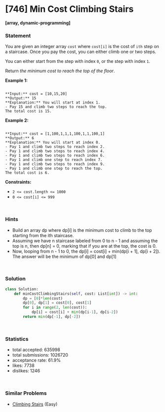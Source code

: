 # [746] Min Cost Climbing Stairs

**[array, dynamic-programming]**

### Statement

You are given an integer array `cost` where `cost[i]` is the cost of `ith` step on a staircase. Once you pay the cost, you can either climb one or two steps.

You can either start from the step with index `0`, or the step with index `1`.

Return *the minimum cost to reach the top of the floor*.


**Example 1:**

```

**Input:** cost = [10,15,20]
**Output:** 15
**Explanation:** You will start at index 1.
- Pay 15 and climb two steps to reach the top.
The total cost is 15.

```

**Example 2:**

```

**Input:** cost = [1,100,1,1,1,100,1,1,100,1]
**Output:** 6
**Explanation:** You will start at index 0.
- Pay 1 and climb two steps to reach index 2.
- Pay 1 and climb two steps to reach index 4.
- Pay 1 and climb two steps to reach index 6.
- Pay 1 and climb one step to reach index 7.
- Pay 1 and climb two steps to reach index 9.
- Pay 1 and climb one step to reach the top.
The total cost is 6.

```

**Constraints:**
* `2 <= cost.length <= 1000`
* `0 <= cost[i] <= 999`


<br>

### Hints

- Build an array dp where dp[i] is the minimum cost to climb to the top starting from the ith staircase.
- Assuming we have n staircase labeled from 0 to n - 1 and assuming the top is n, then dp[n] = 0, marking that if you are at the top, the cost is 0.
- Now, looping from n - 1 to 0, the dp[i] = cost[i] + min(dp[i + 1], dp[i + 2]). The answer will be the minimum of dp[0] and dp[1]

<br>

### Solution

```py
class Solution:
    def minCostClimbingStairs(self, cost: List[int]) -> int:
        dp = [0]*len(cost)
        dp[0], dp[1] = cost[0], cost[1]
        for i in range(2, len(cost)):
            dp[i] = cost[i] + min(dp[i-1], dp[i-2])
        return min(dp[-1], dp[-2])
```

<br>

### Statistics

- total accepted: 635998
- total submissions: 1026720
- acceptance rate: 61.9%
- likes: 7738
- dislikes: 1246

<br>

### Similar Problems

- [Climbing Stairs](https://leetcode.com/problems/climbing-stairs) (Easy)
